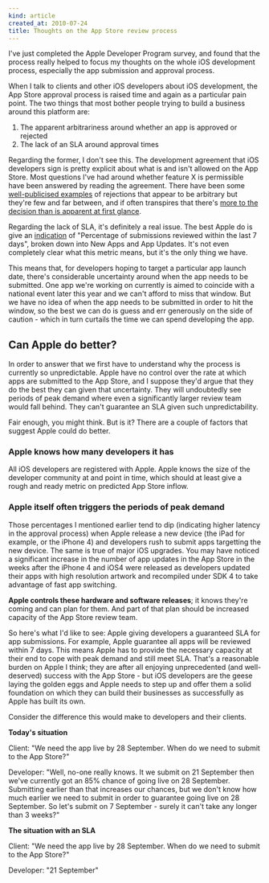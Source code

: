 ```yaml
---
kind: article
created_at: 2010-07-24
title: Thoughts on the App Store review process
---
```


I've just completed the Apple Developer Program survey, and found that the process
really helped to focus my thoughts on the whole iOS development process, especially 
the app submission and approval process.

When I talk to clients and other iOS developers about iOS development, the App Store approval
process is raised time and again as a particular pain point. The two things that most bother
people trying to build a business around this platform are:

1. The apparent arbitrariness around whether an app is approved or rejected
2. The lack of an SLA around approval times

Regarding the former, I don't see this. The development agreement that iOS developers sign is
pretty explicit about what is and isn't allowed on the App Store. Most questions I've had around
whether feature X is permissible have been answered by reading the agreement. There have been some
[well-publicised examples](ex1) of rejections that appear to be arbitrary but they're few and 
far between, and if often transpires that there's [more to the decision than is apparent at 
first glance](ex2).

[ex1]: http://daringfireball.net/2009/08/ninjawords
[ex2]: http://daringfireball.net/2009/08/phil_schiller_app_store

Regarding the lack of SLA, it's definitely a real issue. The best Apple do is give an [indication](ap1) 
of "Percentage of submissions reviewed within the last 7 days", broken down into New Apps and App
Updates. It's not even completely clear what this metric means, but it's the only thing we have.

[ap1]: https://developer.apple.com/iphone/appstore/approval.html

This means that, for developers hoping to target a particular app launch date, there's considerable
uncertainty around when the app needs to be submitted. One app we're working on currently is aimed
to coincide with a national event later this year and we can't afford to miss that window. But we
have no idea of when the app needs to be submitted in order to hit the window, so the best we can 
do is guess and err generously on the side of caution - which in turn curtails the time we can
spend developing the app.

## Can Apple do better?

In order to answer that we first have to understand why the process is currently so unpredictable. 
Apple have no control over the rate at which apps are submitted to the App Store, and I suppose 
they'd argue that they do the best they can given that uncertainty. They will undoubtedly see 
periods of peak demand where even a significantly larger review team would fall behind. 
They can't guarantee an SLA given such unpredictability. 

Fair enough, you might think. But is it? There are a couple of factors that suggest Apple could 
do better.

### Apple knows how many developers it has

All iOS developers are registered with Apple. Apple knows the size of the developer community at
and point in time, which should at least give a rough and ready metric on predicted App Store inflow.

### Apple itself often triggers the periods of peak demand

Those percentages I mentioned earlier tend to dip (indicating higher latency in the approval process)
when Apple release a new device (the iPad for example, or the iPhone 4) and developers rush to 
submit apps targetting the new device. The same is true of major iOS upgrades. You may have noticed
a significant increase in the number of app updates in the App Store in the weeks after the iPhone 4
and iOS4 were released as developers updated their apps with high resolution artwork and recompiled
under SDK 4 to take advantage of fast app switching.

**Apple controls these hardware and software releases**; it knows they're coming and can plan for 
them. And part of that plan should be increased capacity of the App Store review team.

So here's what I'd like to see: Apple giving developers a guaranteed SLA for app submissions. 
For example, Apple guarantee all apps will be reviewed within 7 days. This means Apple has to provide
the necessary capacity at their end to cope with peak demand and still meet SLA. That's a reasonable
burden on Apple I think; they are after all enjoying unprecedented (and well-deserved) success with 
the App Store - but iOS developers are the geese laying the golden eggs and Apple needs to step up
and offer them a solid foundation on which they can build their businesses as successfully as Apple has 
built its own.

Consider the difference this would make to developers and their clients.

**Today's situation**

Client: "We need the app live by 28 September. When do we need to submit to the App Store?"

Developer: "Well, no-one really knows. It we submit on 21 September then we've currently got
an 85% chance of going live on 28 September. Submitting earlier than that increases our 
chances, but we don't know how much earlier we need to submit in order to guarantee going 
live on 28 September. So let's submit on 7 September - surely it can't take any longer than
3 weeks?"

**The situation with an SLA**

Client: "We need the app live by 28 September. When do we need to submit to the App Store?"

Developer: "21 September"

